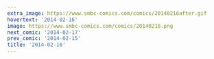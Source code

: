 ```yaml
---
extra_image: https://www.smbc-comics.com/comics/20140216after.gif
hovertext: '2014-02-16'
image: https://www.smbc-comics.com/comics/20140216.png
next_comic: '2014-02-17'
prev_comic: '2014-02-15'
title: '2014-02-16'
---
```


